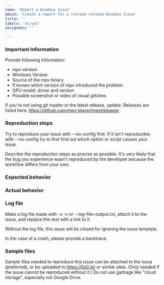 ```yaml
---
name: 'Report a Windows Issue'
about: 'Create a report for a runtime related Windows Issue'
title: ''
labels: 'os:win'
assignees: ''

---
```


### Important Information

Provide following Information:
- mpv version
- Windows Version
- Source of the mpv binary
- If known which version of mpv introduced the problem
- GPU model, driver and version
- Possible screenshot or video of visual glitches

If you're not using git master or the latest release, update.
Releases are listed here: https://github.com/mpv-player/mpv/releases

### Reproduction steps

Try to reproduce your issue with --no-config first. If it isn't reproducible
with --no-config try to first find out which option or script causes your issue.

Describe the reproduction steps as precise as possible. It's very likely that
the bug you experience wasn't reproduced by the developer because the workflow
differs from your own.

### Expected behavior

### Actual behavior

### Log file

Make a log file made with -v -v or --log-file=output.txt, attach it to
the issue, and replace this text with a link to it.

Without the log file, this issue will be closed for ignoring the issue template.

In the case of a crash, please provide a backtrace.

### Sample files

Sample files needed to reproduce this issue can be attached to the issue
(preferred), or be uploaded to https://0x0.st/ or similar sites.
(Only needed if the issue cannot be reproduced without it.)
Do not use garbage like "cloud storage", especially not Google Drive.
